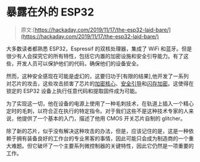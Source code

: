 # 暴露在外的 ESP32

> 原文:[https://hackaday.com/2019/11/17/the-esp32-laid-bare/](https://hackaday.com/2019/11/17/the-esp32-laid-bare/)

大多数读者都熟悉 ESP32，Espressif 的双核处理器，集成了 WiFi 和蓝牙。但是很少有人会探究它的所有特性，包括它内置的加密设施和安全引导能力。有了这些，开发人员可以保护他们的代码，确保他们的设备安全。

然而，这种安全感现在可能是虚幻的，这要归功于[有限的结果],他开发了一系列对芯片的攻击，这些攻击损害了芯片的[加密核心](https://limitedresults.com/2019/08/pwn-the-esp32-crypto-core/)、[安全引导](https://limitedresults.com/2019/09/pwn-the-esp32-secure-boot/)和[闪存加密](https://limitedresults.com/2019/11/pwn-the-esp32-forever-flash-encryption-and-sec-boot-keys-extraction/)。这使得在锁定的 ESP32 设备上执行任意代码和提取固件成为可能。

为了实现这一切，他在设备的电源上使用了一种毛刺技术，在轨道上插入一个精心定时的毛刺，以符合正在执行的特定指令。对于我们这些不是这种技术专家的人来说，他提供了一个基本的入门，描述了他用 CMOS 开关芯片自制的 glitcher。

除了新的芯片，似乎没有解决这种攻击的办法，但是，应该记住的是，这是一种依赖于拥有装备良好的工作台的专业黑客的事情，因此可能只会成为制造商的一个重大难题。但它破坏了一个主要系列微控制器的关键特性，因此它仍然是一项重要的工作。